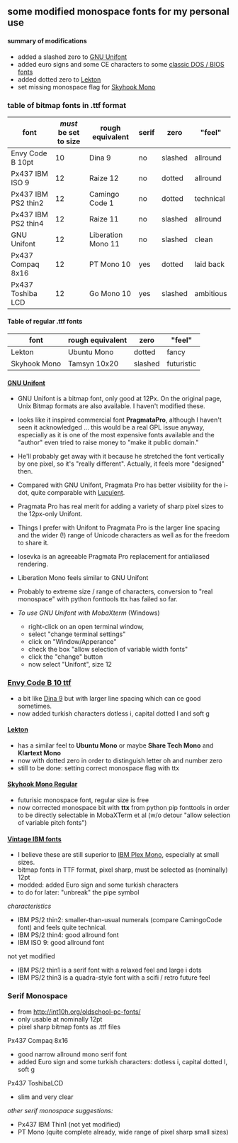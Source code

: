 some modified monospace fonts for my personal use
------------------------------------

#### summary of modifications

- added a slashed zero to [GNU Unifont](http://www.unifoundry.com/unifont.html)
- added euro signs and some CE characters to some [classic DOS / BIOS fonts](http://int10h.org/oldschool-pc-fonts/)
- added dotted zero to [Lekton](http://luc.devroye.org/fonts-43679.html)
- set missing monospace flag for [Skyhook Mono](https://www.myfonts.com/fonts/fontom-type/skyhook-mono/regular/)

### table of bitmap fonts in .ttf format


| font                 | *must* be set to size | rough equivalent   | serif | zero    | "feel"    |  
| -------------------- | --------------------- | ------------------ |------ | ------- |---------- |
| Envy Code B 10pt     | 10                    | Dina 9             |  no   | slashed | allround  |
| Px437 IBM ISO 9      | 12                    | Raize 12           |  no   | dotted  | allround  |
| Px437 IBM PS2 thin2  | 12                    | Camingo Code 1     |  no   | dotted  | technical |
| Px437 IBM PS2 thin4  | 12                    | Raize 11           |  no   | slashed | allround  |
| GNU Unifont          | 12                    | Liberation Mono 11 |  no   | slashed | clean     |
| Px437 Compaq 8x16    | 12                    | PT Mono 10         |  yes  | dotted  | laid back |
| Px437 Toshiba LCD    | 12                    | Go Mono 10	    |  yes  | slashed | ambitious |

#### Table of regular .ttf fonts
| font                 | rough equivalent | zero    | "feel"     |  
| -------------------- | ---------------- | ------- |----------- |
| Lekton               | Ubuntu Mono      | dotted  | fancy      |
| Skyhook Mono         | Tamsyn 10x20     | slashed | futuristic |                  

#### [GNU Unifont](http://www.unifoundry.com/unifont.html) 
- GNU Unifont is a bitmap font, only good at 12Px. On the original page, Unix Bitmap formats are also available. I haven't modified these.
- looks like it inspired commercial font **PragmataPro**, although I haven't seen it acknowledged ... 
  this would be a real GPL issue anyway, especially as it is one of the most expensive fonts available
  and the "author" even tried to raise money to "make it public domain."
- He'll probably get away with it because he stretched the font vertically by one pixel, so it's "really different". Actually, it feels more "designed" then.
- Compared with GNU Unifont, Pragmata Pro has better visibility for the i-dot, quite comparable with [Luculent](http://eastfarthing.com/luculent/).

- Pragmata Pro has real merit for adding a variety of sharp pixel sizes to the 12px-only Unifont.
- Things I prefer with Unifont to Pragmata Pro is the larger line spacing and the wider (!) range of Unicode characters
  as well as for the freedom to share it.
- Iosevka is an agreeable Pragmata Pro replacement for antialiased rendering.
- Liberation Mono feels similar to GNU Unifont
- Probably to extreme size / range of characters, conversion to "real monospace" with python fonttools ttx has failed so far.
- *To use GNU Unifont with MobaXterm* (Windows)
  - right-click on an open terminal window, 
  - select "change terminal settings" 
  - click on "Window/Apperance"
  - check the box "allow selection of variable width fonts"
  - click the "change" button
  - now select "Unifont", size 12  
   

### [Envy Code B 10 ttf](https://damieng.com/typography/envy-code-b)

- a bit like [Dina 9](http://www.dcmembers.com/jibsen/download/61/)
  but with larger line spacing which can ce good sometimes.
- now added turkish characters dotless i, capital dotted I and soft g

#### [Lekton](http://luc.devroye.org/fonts-43679.html)
- has a similar feel to **Ubuntu Mono** or maybe **Share Tech Mono** and **Klartext Mono**
- now with dotted zero in order to distinguish letter oh and number zero
- still to be done: setting correct monospace flag with ttx
 
#### [Skyhook Mono Regular](https://www.myfonts.com/fonts/fontom-type/skyhook-mono/regular/)
- futurisic monospace font, regular size is free
- now corrected monospace bit with **ttx** from python pip fonttools 
  in order to be directly selectable in MobaXTerm et al (w/o detour "allow selection of variable pitch fonts")


#### [Vintage IBM fonts](http://int10h.org/oldschool-pc-fonts/)

- I believe these are still superior to [IBM Plex Mono](https://github.com/IBM/plex), especially at small sizes. 
- bitmap fonts in TTF format, pixel sharp, must be selected as (nominally) 12pt
- modded: added Euro sign and some turkish characters 
- to do for later: "unbreak" the pipe symbol

*characteristics*
- IBM PS/2 thin2: smaller-than-usual numerals (compare CamingoCode font) and feels quite technical.
- IBM PS/2 thin4: good allround font
- IBM ISO 9: good allround font

not yet modified
- IBM PS/2 thin1 is a serif font with a relaxed feel and large i dots
- IBM PS/2 thin3 is a quadra-style font with a scifi / retro future feel

### Serif Monospace
- from http://int10h.org/oldschool-pc-fonts/ 
- only usable at nominally 12pt
- pixel sharp bitmap fonts as .ttf files

Px437 Compaq 8x16
- good narrow allround mono serif font
- added Euro sign and some turkish characters: dotless i, capital dotted I, soft g

Px437 ToshibaLCD
- slim and very clear

*other serif monospace suggestions:* 
- Px437 IBM Thin1 (not yet modified) 
- PT Mono (quite complete already, wide range of pixel sharp small sizes)

